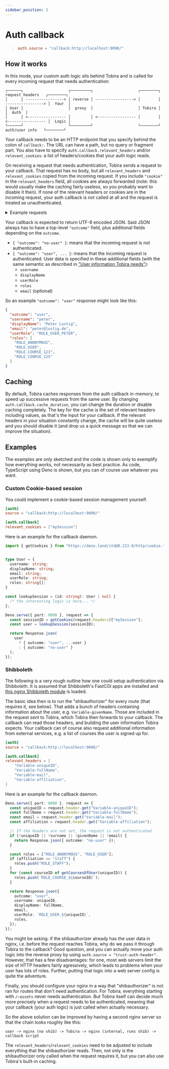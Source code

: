 ```yaml
---
sidebar_position: 2
---
```


# Auth callback

> ```toml
> auth.source = "callback:http://localhost:9090/"
> ```

## How it works

In this mode, your custom auth logic sits behind Tobira and is called for every incoming request that needs authentication:

```
┌──────┐                    ┌─────────┐                    ┌────────┐  request headers   ┌────────┐
│      │ -----------------> │ reverse │ -----------------> │        │ -----------------> │  Your  │
│ User │                    │  proxy  │                    │ Tobira │                    │  Auth  │
│      │ <----------------- │         │ <----------------- │        │ <----------------- │  Logic │
└──────┘                    └─────────┘                    └────────┘   auth/user info   └────────┘
```

Your callback needs to be an HTTP endpoint that you specify behind the colon of `callback:`.
The URL can have a path, but no query or fragment part.
You also have to specify `auth.callback.relevant_headers` and/or `relevant_cookies`: a list of headers/cookies that your auth logic reads.

On receiving a request that needs authentication, Tobira sends a request to your callback.
That request has no body, but all `relevant_headers` and `relevant_cookies` copied from the incoming request.
If you include `"cookie"` in the `relevant_headers` field, all cookies are always forwarded (note: this would usually make the caching fairly useless, so you probably want to disable it then).
If none of the relevant headers or cookies are in the incoming request, your auth callback is not called at all and the request is treated as unauthenticated.


<details>
<summary>Example requests</summary>

So for example, with this config:

```toml
[auth]
source = "callback:http://localhost:1234/tobiraaaaa"
callback.relevant_headers = ["banana", "kiwi"];
callback.relevant_cookies = ["fox"]
```

If a user sends a request like this:

```
POST /~graphql
Host: tobira.myuni.edu
Content-Type: application/json
Accept: application/json
banana: foo
apple: bar
cookie: funky-session=abc123;fox=is-the-best
kiwi: baz

{ ... graphql query in body }
```

Then Tobira would send the following request to your callback:

```
GET /tobiraaaaa
Host: localhost:1234
banana: foo
cookie: fox=is-the-best
kiwi: baz
```

</details>

Your callback is expected to return UTF-8 encoded JSON.
Said JSON always has to have a top-level `"outcome"` field, plus additional fields depending on the `outcome`.

- `{ "outcome": "no-user" }`: means that the incoming request is not authenticated.
- `{ "outcome": "user", ... }`: means that the incoming request is authenticated.
  User data is specified in these additional fields (with the same semantic as described in ["User information Tobira needs"](./#user-information-tobira-needs)):
  - `username`
  - `displayName`
  - `userRole`
  - `roles`
  - `email` (optional)

So an example `"outcome": "user"` response might look like this:

```json
{
  "outcome": "user",
  "username": "peter",
  "displayName": "Peter Lustig",
  "email": "peter@lustig.de",
  "userRole": "ROLE_USER_PETER",
  "roles": [
    "ROLE_ANONYMOUS",
    "ROLE_USER",
    "ROLE_COURSE_123",
    "ROLE_COURSE_125"
  ]
}
```

## Caching

By default, Tobira caches responses from the auth callback in-memory, to speed up successive requests from the same user.
By changing `auth.callback.cache_duration`, you can change the duration or disable caching completely.
The key for the cache is the set of relevant headers including values, as that's the input for your callback.
If the relevant headers in your situation constantly change, the cache will be quite useless and you should disable it (and drop us a quick message so that we can improve the situation).


## Examples

The examples are only sketched and the code is shown only to exemplify how everything works, not necessarily as best practice.
As code, TypeScript using Deno is shown, but you can of course use whatever you want.

### Custom Cookie-based session

You could implement a cookie-based session management yourself.

```toml
[auth]
source = "callback:http://localhost:9090/"

[auth.callback]
relevant_cookies = ["mySession"]
```

Here is an example for the callback daemon.

```ts
import { getCookies } from "https://deno.land/std@0.213.0/http/cookie.ts";


type User = {
  username: string;
  displayName: string;
  email: string;
  userRole: string;
  roles: string[];
}

const lookupSession = (id: string): User | null {
  /* the interesting logic is here... */
};

Deno.serve({ port: 9090 }, request => {
  const sessionID = getCookies(request.headers)["mySession"];
  const user = lookupSession(sessionID);

  return Response.json(
    user
      ? { outcome: "user", ...user }
      : { outcome: "no-user" }
  );
});
```


### Shibboleth

The following is a very rough outline how one could setup authentication via Shibboleth.
It is assumed that Shibboleth's FastCGI apps are installed and [this nginx Shibboleth module](https://github.com/nginx-shib/nginx-http-shibboleth) is loaded.

The basic idea then is to run the "shibauthorizer" for every route (that requires it, see below).
That adds a bunch of headers containing information about the user, e.g. `Variable-givenName`.
Those are included in the request sent to Tobira, which Tobira then forwards to your callback.
The callback can read those headers, and building the user information Tobira expects.
Your callback can of course also request additional information from external services, e.g. a list of courses the user is signed up for.

```toml
[auth]
source = "callback:http://localhost:9090/"

[auth.callback]
relevant_headers = [
    "Variable-uniqueID",
    "Variable-fullName",
    "Variable-mail",
    "Variable-affiliation",
]
```

Here is an example for the callback daemon.

```ts
Deno.serve({ port: 9090 }, request => {
  const uniqueID = request.header.get("Variable-uniqueID");
  const fullName = request.header.get("Variable-fullName");
  const email = request.header.get("Variable-mail");
  const affiliation = request.header.get("Variable-affiliation");

  // If the headers are not set, the request is not authenticated
  if (!uniqueID || !surname || !givenName || !email) {
    return Response.json({ outcome: "no-user" });
  }

  const roles = ["ROLE_ANONYMOUS", "ROLE_USER"];
  if (affiliation == "staff") {
    roles.push("ROLE_STAFF");
  }
  for (const courseID of getCoursesOfUser(uniqueID)) {
    roles.push(`ROLE_COURSE_${courseID}`);
  }

  return Response.json({
    outcome: "user",
    username: uniqueID,
    displayName: fullName,
    email,
    userRole: `ROLE_USER_${uniqueID}`,
    roles,
  });
});
```

You might be asking: if the shibauthorizer already has the user data in nginx, i.e. before the request reaches Tobira, why do we pass it through Tobira to the callback?
Good question, and you can actually move your auth logic into the reverse proxy by using `auth.source = "trust-auth-header"`.
However, that has a few disadvantages:
for one, most web servers limit the size of HTTP headers fairly agressively, which leads to problems when your user has lots of roles.
Further, putting that logic into a web server config is quite the adventure.

Finally, you should configure your nginx in a way that "shibauthorizer" is not ran for routes that don't need authentication.
For Tobira, everything starting with `/~assets` never needs authentication.
But Tobira itself can decide much more precisely when a request needs to be authenticated, meaning that your callback (your auth logic) is just called when actually necessary.

So the above solution can be improved by having a second nginx server so that the chain looks roughly like this:

```
user -> nginx (no shib) -> Tobira -> nginx (internal, runs shib) -> callback script
```

The `relevant_headers`/`relevant_cookies` need to be adjusted to include everything that the shibauthorizer reads.
Then, not only is the shibauthorizer only called when the request requires it, but you can also use Tobira's built-in caching.
